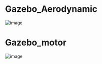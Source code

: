 # Gazebo_Aerodynamic
![image](https://user-images.githubusercontent.com/43773374/167978216-a3a59f95-9b6e-44c0-b422-87bd2343fbd4.png)
# Gazebo_motor
![image](https://user-images.githubusercontent.com/43773374/167978288-2bb018fa-36b0-4698-97d0-60ac682c21a8.png)
